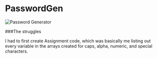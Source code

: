 # PasswordGen

![Password Generator](https://mrcaspento.github.io/PictureGarden/Pictures/password.PNG)

###The struggles

I had to first create Assignment code, which was basically me listing out every variable in the arrays created for caps, alpha, numeric, and special characters.
